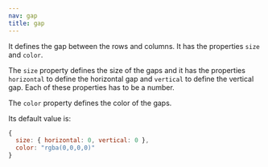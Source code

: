 ```yaml
---
nav: gap
title: gap
---
```


It defines the gap between the rows and columns. It has the properties `size` and `color`.

The `size` property defines the size of the gaps and it has the properties `horizontal` to define the horizontal gap and `vertical` to define the vertical gap. Each of these properties has to be a number.

The `color` property defines the color of the gaps.

Its default value is:

```javascript
{
  size: { horizontal: 0, vertical: 0 },
  color: "rgba(0,0,0,0)"
}
```
